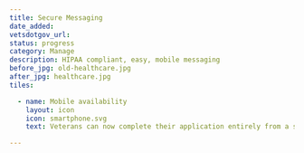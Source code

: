 ```yaml
---
title: Secure Messaging
date_added:
vetsdotgov_url:
status: progress
category: Manage
description: HIPAA compliant, easy, mobile messaging
before_jpg: old-healthcare.jpg
after_jpg: healthcare.jpg
tiles:

  - name: Mobile availability
    layout: icon
    icon: smartphone.svg
    text: Veterans can now complete their application entirely from a smartphone

---
```

